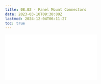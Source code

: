 ```yaml
---
title: 08.02 - Panel Mount Connectors
date: 2023-03-10T09:30:00Z
lastmod: 2024-12-04T06:11:27
toc: true
---
```


![Link to included file content](../../../../electronics/panel-mount-connectors.md)
